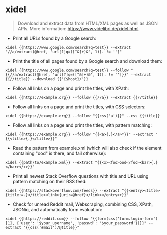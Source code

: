 # xidel

> Download and extract data from HTML/XML pages as well as JSON APIs.
> More information: <https://www.videlibri.de/xidel.html>.

- Print all URLs found by a Google search:

`xidel {{https://www.google.com/search?q=test}} --extract "//a/extract(@href, 'url[?]q=([^&]+)&', 1)[. != '']"`

- Print the title of all pages found by a Google search and download them:

`xidel {{https://www.google.com/search?q=test}} --follow "{{//a/extract(@href, 'url[?]q=([^&]+)&', 1)[. != '']}}" --extract {{//title}} --download {{'{$host}/'}}`

- Follow all links on a page and print the titles, with XPath:

`xidel {{https://example.org}} --follow {{//a}} --extract {{//title}}`

- Follow all links on a page and print the titles, with CSS selectors:

`xidel {{https://example.org}} --follow "{{css('a')}}" --css {{title}}`

- Follow all links on a page and print the titles, with pattern matching:

`xidel {{https://example.org}} --follow "{{<a>{.}</a>*}}" --extract "{{<title>{.}</title>}}"`

- Read the pattern from example.xml (which will also check if the element containing "ood" is there, and fail otherwise):

`xidel {{path/to/example.xml}} --extract "{{<x><foo>ood</foo><bar>{.}</bar></x>}}"`

- Print all newest Stack Overflow questions with title and URL using pattern matching on their RSS feed:

`xidel {{https://stackoverflow.com/feeds}} --extract "{{<entry><title>{title:=.}</title><link>{uri:=@href}</link></entry>+}}"`

- Check for unread Reddit mail, Webscraping, combining CSS, XPath, JSONiq, and automatically form evaluation:

`xidel {{https://reddit.com}} --follow "{{form(css('form.login-form')[1], {'user': '$your_username', 'passwd': '$your_password'})}}" --extract "{{css('#mail')/@title}}"`
